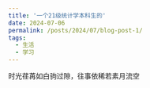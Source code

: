 ```yaml
---
title: '一个21级统计学本科生的'
date: 2024-07-06
permalink: /posts/2024/07/blog-post-1/
tags:
  - 生活
  - 学习
---
```


时光荏苒如白驹过隙，往事依稀若素月流空


